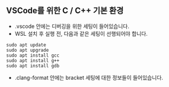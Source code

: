 ## VSCode를 위한 C / C++ 기본 환경
* .vscode 안에는 디버깅을 위한 세팅이 들어있습니다.
* WSL 설치 후 실행 전, 다음과 같은 세팅이 선행되어야 합니다.
```shell
sudo apt update
sudo apt upgrade
sudo apt install gcc
sudo apt install g++
sudo apt install gdb
```
* .clang-format 안에는 bracket 세팅에 대한 정보들이 들어있습니다.